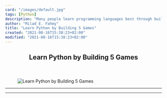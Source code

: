 ```yaml
---
card: "/images/default.jpg"
tags: [Python]
description: "Many people learn programming languages best through building"
author: "Milad E. Fahmy"
title: "Learn Python by Building 5 Games"
created: "2021-08-16T15:38:23+02:00"
modified: "2021-08-16T15:38:23+02:00"
---
```

<div class="site-wrapper">
<main id="site-main" class="site-main outer">
<div class="inner">
<article class="post-full post tag-python tag-youtube ">
<header class="post-full-header">
<h1 class="post-full-title">Learn Python by Building 5 Games</h1>
</header>
<figure class="post-full-image">
<picture>
<source media="(max-width: 700px)" sizes="1px" srcset="data:image/gif;base64,R0lGODlhAQABAIAAAAAAAP///yH5BAEAAAAALAAAAAABAAEAAAIBRAA7 1w">
<source media="(min-width: 701px)" sizes="(max-width: 800px) 400px,
(max-width: 1170px) 700px,
1400px" srcset="/news/content/images/size/w300/2019/11/pythongames-1.png 300w,
/news/content/images/size/w600/2019/11/pythongames-1.png 600w,
/news/content/images/size/w1000/2019/11/pythongames-1.png 1000w,
/news/content/images/size/w2000/2019/11/pythongames-1.png 2000w">
<img onerror="this.style.display='none'" src="/news/content/images/size/w2000/2019/11/pythongames-1.png" alt="Learn Python by Building 5 Games">
</picture>
</figure>
<section class="post-full-content">
<div class="post-content">
</div>
<hr>
<hr>
</section>
</article>
</div>
</main>
</div>
<!-- Google Tag Manager (noscript) -->
<!-- End Google Tag Manager (noscript) -->
